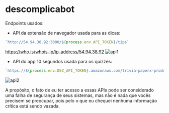 # descomplicabot


Endpoints usados:
- API da extensão de navegador usada para as dicas:
```javascript
`http://54.94.38.92:3000/${process.env.API_TOKEN}/tips`
```
https://who.is/whois-ip/ip-address/54.94.38.92
![api1](https://user-images.githubusercontent.com/54213349/86514921-d236ea80-bdeb-11ea-8b8d-bc7d67b5439a.PNG)

- API do app 10 segundos usada para os quizzes:
```javascript
`https://${process.env.DEZ_API_TOKEN}.amazonaws.com/trivia-paperx-production/lives/${data}/questions.js`
```
![api2](https://user-images.githubusercontent.com/54213349/86514968-2b068300-bdec-11ea-8e7d-ff9b964a2761.PNG)

A propósito, o fato de eu ter acesso a essas APIs pode ser considerado uma falha de segurança de seus sistemas, mas não é nada que vocês precisem se preocupar, pois pelo o que eu chequei nenhuma informação crítica está sendo vazada.  
